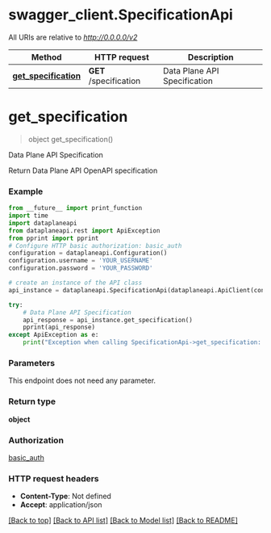 # swagger_client.SpecificationApi

All URIs are relative to *http://0.0.0.0/v2*

Method | HTTP request | Description
------------- | ------------- | -------------
[**get_specification**](SpecificationApi.md#get_specification) | **GET** /specification | Data Plane API Specification

# **get_specification**
> object get_specification()

Data Plane API Specification

Return Data Plane API OpenAPI specification

### Example

```python
from __future__ import print_function
import time
import dataplaneapi
from dataplaneapi.rest import ApiException
from pprint import pprint
# Configure HTTP basic authorization: basic_auth
configuration = dataplaneapi.Configuration()
configuration.username = 'YOUR_USERNAME'
configuration.password = 'YOUR_PASSWORD'

# create an instance of the API class
api_instance = dataplaneapi.SpecificationApi(dataplaneapi.ApiClient(configuration))

try:
    # Data Plane API Specification
    api_response = api_instance.get_specification()
    pprint(api_response)
except ApiException as e:
    print("Exception when calling SpecificationApi->get_specification: %s\n" % e)
```

### Parameters
This endpoint does not need any parameter.

### Return type

**object**

### Authorization

[basic_auth](../README.md#basic_auth)

### HTTP request headers

 - **Content-Type**: Not defined
 - **Accept**: application/json

[[Back to top]](#) [[Back to API list]](../README.md#documentation-for-api-endpoints) [[Back to Model list]](../README.md#documentation-for-models) [[Back to README]](../README.md)

